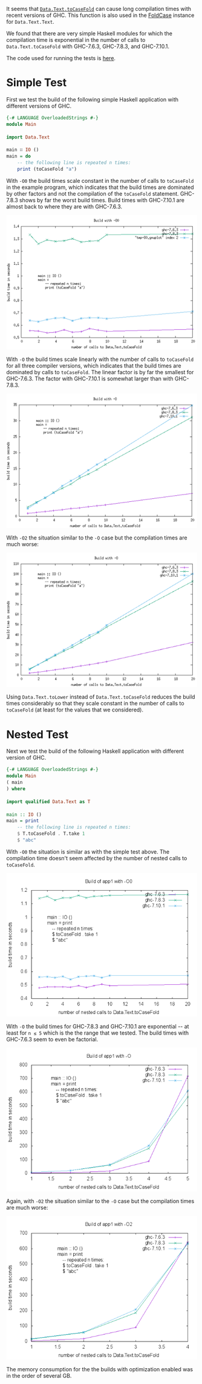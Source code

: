 It seems that
[`Data.Text.toCaseFold`](https://hackage.haskell.org/package/text-1.2.0.4/docs/Data-Text.html#g:8)
can cause long compilation times with recent versions of GHC. This function is
also used in the
[FoldCase](https://hackage.haskell.org/package/case-insensitive-1.2.0.4/docs/Data-CaseInsensitive.html#t:FoldCase)
instance for `Data.Text.Text`.

We found that there are very simple Haskell modules for which the compilation
time is exponential in the number of calls to `Data.Text.toCaseFold` with
GHC-7.6.3, GHC-7.8.3, and GHC-7.10.1.

The code used for running the tests is [here](ToCaseFoldBuildTimes.hs).

Simple Test
===========

First we test the build of the following simple Haskell application with
different versions of GHC.

```haskell
{-# LANGUAGE OverloadedStrings #-}
module Main

import Data.Text

main ∷ IO ()
main = do
    -- the following line is repeated n times:
    print (toCaseFold "a")
```

With `-O0` the build times scale constant in the number of calls to
`toCaseFold` in the example program, which indicates that the build times are
dominated by other factors and not the compilation of the `toCaseFold`
statement. GHC-7.8.3 shows by far the worst build times. Build times with
GHC-7.10.1 are almost back to where they are with GHC-7.6.3.

![Results with -O0](images/results-app0-O0.png?raw=true "Results with -O0")

With `-O` the build times scale linearly with the number of calls to
`toCaseFold` for all three compiler versions, which indicates that the build
times are dominated by calls to `toCaseFold`. The linear factor is by far the
smallest for GHC-7.6.3. The factor with GHC-7.10.1 is somewhat larger than with
GHC-7.8.3.

![Results with -O](images/results-app0-O.png?raw=true "Results with -O")

With `-O2` the situation similar to the `-O` case but the compilation times are
much worse:

![Results with -O2](images/results-app0-O2.png?raw=true "Results with -O2")

Using `Data.Text.toLower` instead of `Data.Text.toCaseFold` reduces the build
times considerably so that they scale constant in the number of calls to
`toCaseFold` (at least for the values that we considered).

Nested Test
===========

Next we test the build of the following Haskell application with different
version of GHC.

```haskell
{-# LANGUAGE OverloadedStrings #-}
module Main
( main
) where

import qualified Data.Text as T

main :: IO ()
main = print
    -- the following line is repeated n times:
    $ T.toCaseFold . T.take 1
    $ "abc"
```

With `-O0` the situation is similar as with the simple test above. The compilation time doesn't seem
affected by the number of nested calls to `toCaseFold`.

![Results with -O0](images/results-app1-O0.png?raw=true "Results with -O0")

With `-O` the build times for GHC-7.8.3 and GHC-7.10.1 are exponential -- at least for `n ≤ 5` which is the the
range that we tested. The build times with GHC-7.6.3 seem to even be factorial.

![Results with -O](images/results-app1-O.png?raw=true "Results with -O")

Again, with `-O2` the situation similar to the `-O` case but the compilation times are
much worse:

![Results with -O2](images/results-app1-O2.png?raw=true "Results with -O2")

The memory consumption for the the builds with optimization enabled was in the order of several GB.
